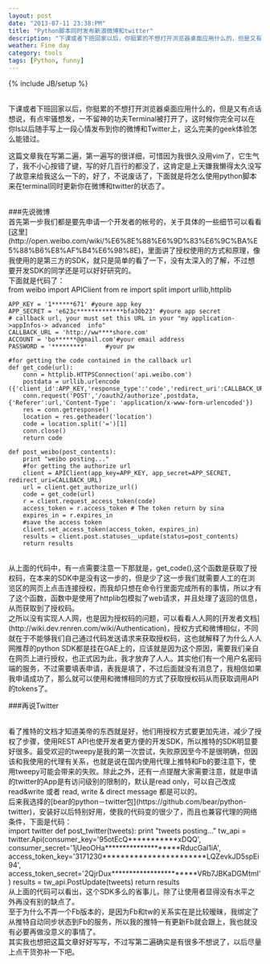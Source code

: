 ```yaml
---
layout: post
date: "2013-07-11 23:38:PM"
title: "Python脚本同时发布新浪微博和twitter"
description: "下课或者下班回家以后，你挺累的不想打开浏览器桌面应用什么的，但是又有点话想说，有点牢骚想发，一不留神的功夫Terminal被打开了，这时候你完全可以在你ls以后随手写上一段心情发布到你的微博和Twitter上，这么完美的geek体验怎么能错过。"
weather: Fine day
category: tools
tags: [Python, funny]
---
```

{% include JB/setup %}

<br>
下课或者下班回家以后，你挺累的不想打开浏览器桌面应用什么的，但是又有点话想说，有点牢骚想发，一不留神的功夫Terminal被打开了，这时候你完全可以在你ls以后随手写上一段心情发布到你的微博和Twitter上，这么完美的geek体验怎么能错过。

这篇文章我在写第二遍，第一遍写的很详细，可惜因为我很久没用vim了，它生气了，我不小心按错了键，写的好几百行的都没了，这肯定是上天嫌我懒得太久没写了故意来给我这么一下的，好了，不说废话了，下面就是将怎么使用python脚本来在terminal同时更新你在微博和twitter的状态了。

<br>
###先说微博

<br>
首先第一步我们都是要先申请一个开发者的帐号的，关于具体的一些细节可以看看[这里](http://open.weibo.com/wiki/%E6%8E%88%E6%9D%83%E6%9C%BA%E5%88%B6%E8%AF%B4%E6%98%8E)，里面讲了授权使用的方式和原理，像我使用的是第三方的SDK，就只是简单的看了一下，没有太深入的了解，不过想要开发SDK的同学还是可以好好研究的。

<br>
下面就是代码了：

<br>
	from weibo import APIClient
	from re import split
	import urllib,httplib
	 
	APP_KEY = '1******671' #youre app key 
	APP_SECRET = 'e623c*************bfa30b23' #youre app secret  
	# callback url, your must set this URL in your "my application->appInfos-> advanced  info"
	CALLBACK_URL = 'http://ww****shore.com'
	ACCOUNT = 'bo******@gmail.com'#your email address
	PASSWORD = '*********'     #your pw
	       
	#for getting the code contained in the callback url
	def get_code(url):
		conn = httplib.HTTPSConnection('api.weibo.com')
		postdata = urllib.urlencode     ({'client_id':APP_KEY,'response_type':'code','redirect_uri':CALLBACK_URL,'action':'submit','userId':ACCOUNT,'passwd':PASSWORD,'isLoginSina':0,'from':'','regCallback':'','state':'','ticket':'','withOfficalFlag':0})
		conn.request('POST','/oauth2/authorize',postdata,{'Referer':url,'Content-Type': 'application/x-www-form-urlencoded'})
		res = conn.getresponse()
		location = res.getheader('location')
		code = location.split('=')[1]
		conn.close()
		return code
									     
	def post_weibo(post_contents):
	    print "weibo posting..."
	    #for getting the authorize url
	    client = APIClient(app_key=APP_KEY, app_secret=APP_SECRET, redirect_uri=CALLBACK_URL)
	    url = client.get_authorize_url()
	    code = get_code(url)
	    r = client.request_access_token(code)
	    access_token = r.access_token # The token return by sina
	    expires_in = r.expires_in 
	    #save the access token
	    client.set_access_token(access_token, expires_in)
	    results = client.post.statuses__update(status=post_contents)
	    return results

<br>
从上面的代码中，有一点需要注意一下那就是，get_code(),这个函数是获取了授权码，在本来的SDK中是没有这一步的，但是少了这一步我们就需要人工的在浏览区的网页上点击连接授权，而我却只想在命令行里面完成所有的事情，所以才有了这个函数，函数中是使用了httplib包模拟了web请求，并且处理了返回的信息，从而获取到了授权码。

<br>
之所以没有实现人人网，也是因为授权码的问题，可以看看人人网的[开发者文档](http://wiki.dev.renren.com/wiki/Authentication)，授权方式和微博相似，不同就在于不能够我们自己通过代码发送请求来获取授权码，这也就解释了为什么人人网推荐的python SDK都是挂在GAE上的，应该就是因为这个原因，需要我们亲自在网页上进行授权，也正式因为此，我才放弃了人人。其实他们有一个用户名密码端的服务，不过需要填表申请，表我是填了，不过后面就没有消息了，我相信如果我申请成功了，那么就可以使用和微博相同的方式了获取授权码从而获取调用API的tokens了。

<br>

###再说Twitter

<br>
看了推特的文档才知道美帝的东西就是好，他们用授权方式要更加先进，减少了授权了步骤，使用REST API也使开发者更方便的开发SDK，所以推特的SDK明显要好很多。最受欢迎的tweepy是我的第一次尝试，失败原因至今不是很明确，但因该和我使用的代理有关系，也就是说在国内使用代理上推特和Fb的要注意下，使用tweepy可能会带来的失败。除此之外，还有一点提醒大家需要注意，就是申请的twitter的App是有访问级别的限制的，默认是read only，可以自己改成 read&write 或者 read, write & direct message 都是可以的。

<br>
后来我选择的[bear的python－twitter包](https://github.com/bear/python-twitter)，安装好以后特别好用，使我的代码变的很少了，而且也兼容代理的网络条件，下面是代码：

<br>
	import twitter
	def post_twitter(tweets):
	    print "tweets posting..."
	    tw_api = twitter.Api(consumer_key='95otEcQ***********xDQQ',
			     consumer_secret='1jUeoOHa********************RducGal1iA',
			     access_token_key='3171230***********************LQZevkJD5spEi94',
			     access_token_secret='2QjrDux***********************VRb7JBKaDGMtmI')
	    results = tw_api.PostUpdate(tweets)
	    return results

<br>
从上面的代码可以看出，这个SDK多么的省事儿，除了让使用者显得没有水平之外再没有别的缺点了。
<br>
至于为什么不弄一个Fb版本的，是因为Fb和tw的关系实在是比较暧昧，我绑定了从推特自动同步状态到Fb的服务，所以我的推特一有更新Fb就会跟上，我也就没有必要再做没意义的事情了。

<br>
其实我也想把这篇文章好好写写，不过写第二遍确实是有很多不想说了，以后尽量上点干货弥补一下吧。
